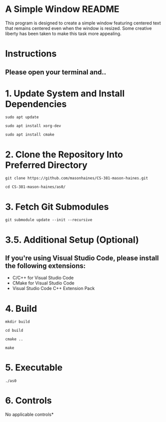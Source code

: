 # A Simple Window README

This program is designed to create a simple window featuring centered text that remains centered even when the window is resized. Some creative liberty has been taken to make this task more appealing.

# Instructions 
## Please open your terminal and..


# 1. Update System and Install Dependencies

    sudo apt update

    sudo apt install xorg-dev

    sudo apt install cmake

# 2. Clone the Repository Into Preferred Directory

    git clone https://github.com/masonhaines/CS-381-mason-haines.git

    cd CS-381-mason-haines/as0/

# 3. Fetch Git Submodules

    git submodule update --init --recursive

# 3.5. Additional Setup (Optional)

## If you're using Visual Studio Code, please install the following extensions:

-   C/C++ for Visual Studio Code
-   CMake for Visual Studio Code
-   Visual Studio Code C++ Extension Pack

# 4. Build

    mkdir build

    cd build

    cmake ..
    
    make

# 5. Executable

    ./as0

# 6. Controls

No applicable controls*